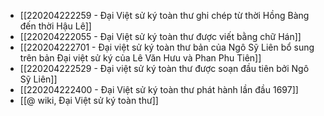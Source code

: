 - [[220204222259 - Đại Việt sử ký toàn thư ghi chép từ thời Hồng Bàng đến thời Hậu Lê]]
- [[220204222055 - Đại Việt sử ký toàn thư được viết bằng chữ Hán]]
- [[220204222701 - Đại việt sử ký toàn thư bản của Ngô Sỹ Liên bổ sung trên bản Đại việt sử ký của Lê Văn Hưu và Phan Phu Tiên]]
- [[220204222529 - Đại việt sử ký toàn thư được soạn đầu tiên bởi Ngô Sỹ Liên]]
- [[220204222400 - Đại Việt sử ký toàn thư phát hành lần đầu 1697]]
- [[@ wiki, Đại Việt sử ký toàn thư]]
